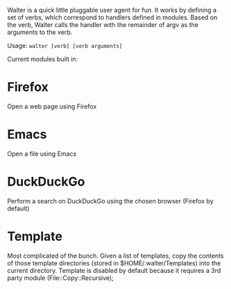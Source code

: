 Walter is a quick little pluggable user agent for fun. It works by defining a set of verbs, which correspond to handlers defined in modules. Based on the verb, Walter calls the handler with the remainder of argv as the arguments to the verb.

Usage: `walter [verb] [verb arguments]`

Current modules built in:
# Firefox
Open a web page using Firefox

# Emacs
Open a file using Emacs

# DuckDuckGo
Perform a search on DuckDuckGo using the chosen browser (Firefox by default)

# Template
Most complicated of the bunch. Given a list of templates, copy the contents of those template directories (stored in $HOME/.walter/Templates) into the current directory. Template is disabled by default because it requires a 3rd party module (File::Copy::Recursive);